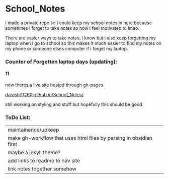 # School_Notes
I made a private repo so I could keep my school notes in here because sometimes i forget to take notes so now I feel motivated to lmao.

There are easier ways to take notes, i know but i also keep forgetting my laptop when i go to school so this makes it much easier to find my notes on my phone or someone elses computer if i forget my laptop.

### Counter of Forgotten laptop days (updating):

#### 11

now theres a live site hosted through gh-pages

[daroshi11260.github.io/School_Notes/](https://daroshi11260.github.io/School_Notes/ "https://daroshi11260.github.io/School_Notes/")

still working on styling and stuff but hopefully this should be good


### ToDo List:

|                                                                    |
| ------------------------------------------------------------------ |
| maintainance/upkeep                                                |
| make gh-workflow that uses html files by parsing in obsidian first |
| maybe a jekyll theme?                                              | 
| add links to readme to nav site                                    |
| link notes together somehow                                        |
